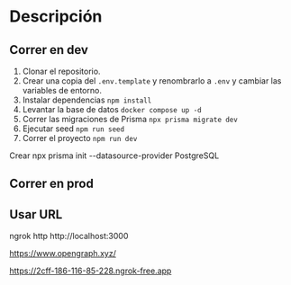 # Descripción



## Correr en dev


1. Clonar el repositorio.
2. Crear una copia del ```.env.template``` y renombrarlo a ```.env``` y cambiar las variables de entorno.
3. Instalar dependencias ```npm install```
4. Levantar la base de datos ```docker compose up -d```
5. Correr las migraciones de Prisma ```npx prisma migrate dev```
6. Ejecutar seed ```npm run seed```
7. Correr el proyecto ```npm run dev```

Crear
npx prisma init --datasource-provider PostgreSQL



## Correr en prod

## Usar URL
ngrok http http://localhost:3000

https://www.opengraph.xyz/

https://2cff-186-116-85-228.ngrok-free.app